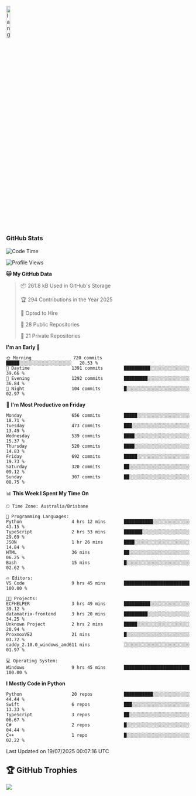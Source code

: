 <p align="left"><img width=15%" src="https://github.com/alansmathew/alansmathew/raw/master/lang.gif" alt="lang image here" /></p>

# <h3 align="left">GitHub Stats</h3>

<!--START_SECTION:waka-->
![Code Time](http://img.shields.io/badge/Code%20Time-601%20hrs%2016%20mins-blue)

![Profile Views](http://img.shields.io/badge/Profile%20Views-2-blue)

**🐱 My GitHub Data** 

> 📦 261.8 kB Used in GitHub's Storage 
 > 
> 🏆 294 Contributions in the Year 2025
 > 
> 💼 Opted to Hire
 > 
> 📜 28 Public Repositories 
 > 
> 🔑 21 Private Repositories 
 > 
**I'm an Early 🐤** 

```text
🌞 Morning                720 commits         █████░░░░░░░░░░░░░░░░░░░░   20.53 % 
🌆 Daytime                1391 commits        ██████████░░░░░░░░░░░░░░░   39.66 % 
🌃 Evening                1292 commits        █████████░░░░░░░░░░░░░░░░   36.84 % 
🌙 Night                  104 commits         █░░░░░░░░░░░░░░░░░░░░░░░░   02.97 % 
```
📅 **I'm Most Productive on Friday** 

```text
Monday                   656 commits         █████░░░░░░░░░░░░░░░░░░░░   18.71 % 
Tuesday                  473 commits         ███░░░░░░░░░░░░░░░░░░░░░░   13.49 % 
Wednesday                539 commits         ████░░░░░░░░░░░░░░░░░░░░░   15.37 % 
Thursday                 520 commits         ████░░░░░░░░░░░░░░░░░░░░░   14.83 % 
Friday                   692 commits         █████░░░░░░░░░░░░░░░░░░░░   19.73 % 
Saturday                 320 commits         ██░░░░░░░░░░░░░░░░░░░░░░░   09.12 % 
Sunday                   307 commits         ██░░░░░░░░░░░░░░░░░░░░░░░   08.75 % 
```


📊 **This Week I Spent My Time On** 

```text
🕑︎ Time Zone: Australia/Brisbane

💬 Programming Languages: 
Python                   4 hrs 12 mins       ███████████░░░░░░░░░░░░░░   43.15 % 
TypeScript               2 hrs 53 mins       ███████░░░░░░░░░░░░░░░░░░   29.69 % 
JSON                     1 hr 26 mins        ████░░░░░░░░░░░░░░░░░░░░░   14.84 % 
HTML                     36 mins             ██░░░░░░░░░░░░░░░░░░░░░░░   06.25 % 
Bash                     15 mins             █░░░░░░░░░░░░░░░░░░░░░░░░   02.62 % 

🔥 Editors: 
VS Code                  9 hrs 45 mins       █████████████████████████   100.00 % 

🐱‍💻 Projects: 
ECFHELPER                3 hrs 49 mins       ██████████░░░░░░░░░░░░░░░   39.12 % 
datamatrix-frontend      3 hrs 20 mins       █████████░░░░░░░░░░░░░░░░   34.25 % 
Unknown Project          2 hrs 2 mins        █████░░░░░░░░░░░░░░░░░░░░   20.94 % 
ProxmoxVE2               21 mins             █░░░░░░░░░░░░░░░░░░░░░░░░   03.72 % 
caddy_2.10.0_windows_amd611 mins             ░░░░░░░░░░░░░░░░░░░░░░░░░   01.97 % 

💻 Operating System: 
Windows                  9 hrs 45 mins       █████████████████████████   100.00 % 
```

**I Mostly Code in Python** 

```text
Python                   20 repos            ███████████░░░░░░░░░░░░░░   44.44 % 
Swift                    6 repos             ███░░░░░░░░░░░░░░░░░░░░░░   13.33 % 
TypeScript               3 repos             ██░░░░░░░░░░░░░░░░░░░░░░░   06.67 % 
C#                       2 repos             █░░░░░░░░░░░░░░░░░░░░░░░░   04.44 % 
C++                      1 repo              █░░░░░░░░░░░░░░░░░░░░░░░░   02.22 % 
```




 Last Updated on 19/07/2025 00:07:16 UTC
<!--END_SECTION:waka-->

## 🏆 GitHub Trophies

![](https://github-profile-trophy.vercel.app/?username=samh06&theme=discord&no-frame=true&no-bg=false&margin-w=4)

